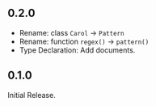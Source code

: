 ## 0.2.0

- Rename: class `Carol` -> `Pattern`
- Rename: function `regex()` -> `pattern()`
- Type Declaration: Add documents.

## 0.1.0

Initial Release.
